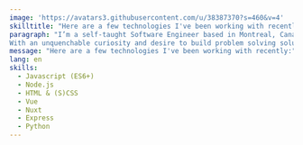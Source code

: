 ```yaml
---
image: 'https://avatars3.githubusercontent.com/u/38387370?s=460&v=4'
skilltitle: "Here are a few technologies I've been working with recently:"
paragraph: "I’m a self-taught Software Engineer based in Montreal, Canada. My current focus resides in Web development, my entry point into code. 
With an unquenchable curiosity and desire to build problem solving solutions; I find passion in education and self-improvement. As such, I consider myself a ‘forever student’ eager to learn and stay in tune with the latest trends."
message: "Here are a few technologies I've been working with recently:"
lang: en
skills:
  - Javascript (ES6+)
  - Node.js
  - HTML & (S)CSS
  - Vue
  - Nuxt
  - Express
  - Python
---
```

